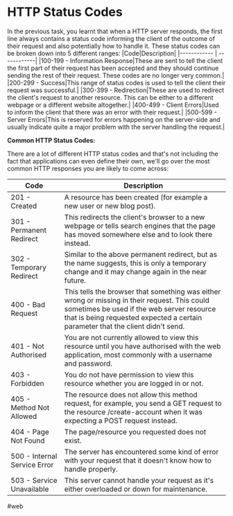 # HTTP Status Codes

In the previous task, you learnt that when a HTTP server responds, the first line always contains a status code informing the client of the outcome of their request and also potentially how to handle it. These status codes can be broken down into 5 different ranges:
|Code|Description|
|------------ | ------------|
|100-199 - Information Response|These are sent to tell the client the first part of their request has been accepted and they should continue sending the rest of their request. These codes are no longer very common.|
|200-299 - Success|This range of status codes is used to tell the client their request was successful.|
|300-399 - Redirection|These are used to redirect the client's request to another resource. This can be either to a different webpage or a different website altogether.|
|400-499 - Client Errors|Used to inform the client that there was an error with their request.|
|500-599 - Server Errors|This is reserved for errors happening on the server-side and usually indicate quite a major problem with the server handling the request.|

**Common HTTP Status Codes:**  

There are a lot of different HTTP status codes and that's not including the fact that applications can even define their own, we'll go over the most common HTTP responses you are likely to come across:

|Code|Description|
|------------ | ------------|
|201 - Created |A resource has been created (for example a new user or new blog post).|
|301 - Permanent Redirect| This redirects the client's browser to a new webpage or tells search engines that the page has moved somewhere else and to look there instead.|
|302 - Temporary Redirect| Similar to the above permanent redirect, but as the name suggests, this is only a temporary change and it may change again in the near future.|
|400 - Bad Request| This tells the browser that something was either wrong or missing in their request. This could sometimes be used if the web server resource that is being requested expected a certain parameter that the client didn't send.|
|401 - Not Authorised| You are not currently allowed to view this resource until you have authorised with the web application, most commonly with a username and password.
|403 - Forbidden| You do not have permission to view this resource whether you are logged in or not.
|405 - Method Not Allowed| The resource does not allow this method request, for example, you send a GET request to the resource /create-account when it was expecting a POST request instead.
|404 - Page Not Found|The page/resource you requested does not exist.|
|500 - Internal Service Error| The server has encountered some kind of error with your request that it doesn't know how to handle properly.|
|503 - Service Unavailable| This server cannot handle your request as it's either overloaded or down for maintenance.|


#web